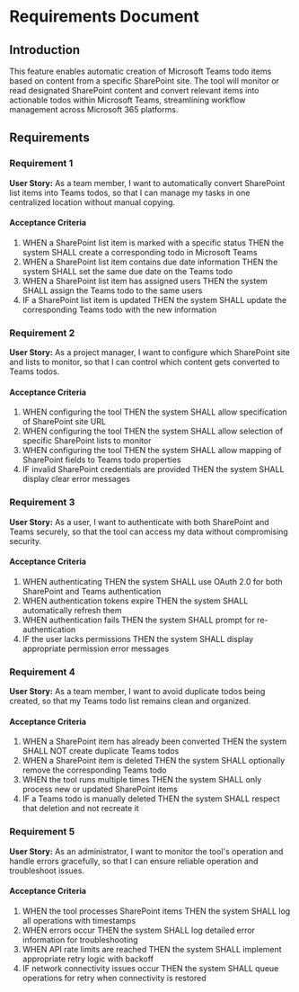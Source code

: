 # Requirements Document

## Introduction

This feature enables automatic creation of Microsoft Teams todo items based on content from a specific SharePoint site. The tool will monitor or read designated SharePoint content and convert relevant items into actionable todos within Microsoft Teams, streamlining workflow management across Microsoft 365 platforms.

## Requirements

### Requirement 1

**User Story:** As a team member, I want to automatically convert SharePoint list items into Teams todos, so that I can manage my tasks in one centralized location without manual copying.

#### Acceptance Criteria

1. WHEN a SharePoint list item is marked with a specific status THEN the system SHALL create a corresponding todo in Microsoft Teams
2. WHEN a SharePoint list item contains due date information THEN the system SHALL set the same due date on the Teams todo
3. WHEN a SharePoint list item has assigned users THEN the system SHALL assign the Teams todo to the same users
4. IF a SharePoint list item is updated THEN the system SHALL update the corresponding Teams todo with the new information

### Requirement 2

**User Story:** As a project manager, I want to configure which SharePoint site and lists to monitor, so that I can control which content gets converted to Teams todos.

#### Acceptance Criteria

1. WHEN configuring the tool THEN the system SHALL allow specification of SharePoint site URL
2. WHEN configuring the tool THEN the system SHALL allow selection of specific SharePoint lists to monitor
3. WHEN configuring the tool THEN the system SHALL allow mapping of SharePoint fields to Teams todo properties
4. IF invalid SharePoint credentials are provided THEN the system SHALL display clear error messages

### Requirement 3

**User Story:** As a user, I want to authenticate with both SharePoint and Teams securely, so that the tool can access my data without compromising security.

#### Acceptance Criteria

1. WHEN authenticating THEN the system SHALL use OAuth 2.0 for both SharePoint and Teams authentication
2. WHEN authentication tokens expire THEN the system SHALL automatically refresh them
3. WHEN authentication fails THEN the system SHALL prompt for re-authentication
4. IF the user lacks permissions THEN the system SHALL display appropriate permission error messages

### Requirement 4

**User Story:** As a team member, I want to avoid duplicate todos being created, so that my Teams todo list remains clean and organized.

#### Acceptance Criteria

1. WHEN a SharePoint item has already been converted THEN the system SHALL NOT create duplicate Teams todos
2. WHEN a SharePoint item is deleted THEN the system SHALL optionally remove the corresponding Teams todo
3. WHEN the tool runs multiple times THEN the system SHALL only process new or updated SharePoint items
4. IF a Teams todo is manually deleted THEN the system SHALL respect that deletion and not recreate it

### Requirement 5

**User Story:** As an administrator, I want to monitor the tool's operation and handle errors gracefully, so that I can ensure reliable operation and troubleshoot issues.

#### Acceptance Criteria

1. WHEN the tool processes SharePoint items THEN the system SHALL log all operations with timestamps
2. WHEN errors occur THEN the system SHALL log detailed error information for troubleshooting
3. WHEN API rate limits are reached THEN the system SHALL implement appropriate retry logic with backoff
4. IF network connectivity issues occur THEN the system SHALL queue operations for retry when connectivity is restored